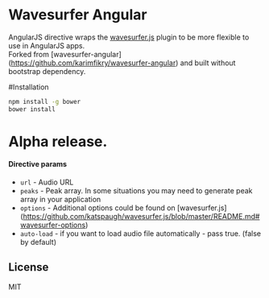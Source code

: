 # Wavesurfer Angular

AngularJS directive wraps the [wavesurfer.js](http://wavesurfer-js.org/) plugin to be more flexible to use in AngularJS apps.<br>
Forked from [wavesurfer-angular] (https://github.com/karimfikry/wavesurfer-angular) and built without bootstrap dependency.

#Installation
```bash
npm install -g bower
bower install
```

# Alpha release.

#### Directive params

* `url` - Audio URL
* `peaks` - Peak array. In some situations you may need to generate peak array in your application
* `options` - Additional options could be found on [wavesurfer.js] (https://github.com/katspaugh/wavesurfer.js/blob/master/README.md#wavesurfer-options)
* `auto-load` - if you want to load audio file automatically - pass true. (false by default)

License
----

MIT